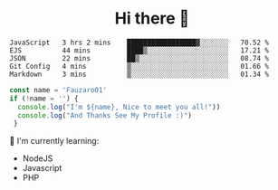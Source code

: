 <h1  align='center'> Hi there 👋 </h1>

<p align='center'> </p>

<!--START_SECTION:waka-->
```text
JavaScript   3 hrs 2 mins    █████████████████▓░░░░░░░   70.52 % 
EJS          44 mins         ████▒░░░░░░░░░░░░░░░░░░░░   17.21 % 
JSON         22 mins         ██▒░░░░░░░░░░░░░░░░░░░░░░   08.74 % 
Git Config   4 mins          ▒░░░░░░░░░░░░░░░░░░░░░░░░   01.66 % 
Markdown     3 mins          ▒░░░░░░░░░░░░░░░░░░░░░░░░   01.34 % 
```
<!--END_SECTION:waka-->

```javascript
const name = 'Fauzaro01'
if (!name = '') {
  console.log("I'm ${name}, Nice to meet you all!"))
  console.log("And Thanks See My Profile :)")
 }
```

:page_with_curl: I'm currently learning:
- NodeJS
- Javascript
- PHP

